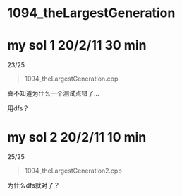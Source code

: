 # 1094_theLargestGeneration

# my sol 1  20/2/11     30 min

23/25

> 1094_theLargestGeneration.cpp

真不知道为什么一个测试点错了...

用dfs？

# my sol 2      20/2/11     10 min

25/25

> 1094_theLargestGeneration2.cpp

为什么dfs就对了？